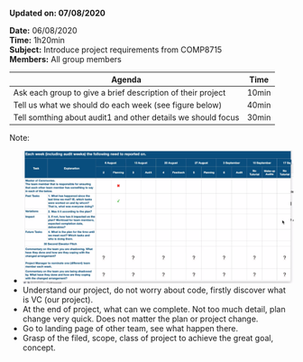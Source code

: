 **Updated on: 07/08/2020**


**Date:**  06/08/2020  
**Time:** 1h20min  
**Subject:** Introduce project requirements from COMP8715  
**Members:** All group members  

| Agenda | Time |
| ---- | ---- |
| Ask each group to give a brief description of their project | 10min |
| Tell us what we should do each week (see figure below) | 40min |
| Tell somthing about audit1 and other details we should focus | 30min |
  

Note:   
* ![](https://github.com/wjiale960224/Data-driven-Venture-Capital-startup-ecosystem-analytics-engine/blob/master/image/tutorial01.png)
* Understand our project,  do not worry about code, firstly discover what is VC (our project).
* At the end of project, what can we complete. Not too much detail, plan change very quick. Does not matter the plan or project change.
* Go to landing page of other team, see what happen there.
* Grasp of the filed, scope, class of project to achieve the great goal, concept.
